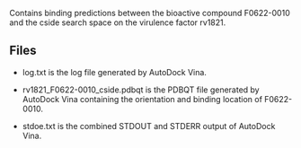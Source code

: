 Contains binding predictions between the bioactive compound F0622-0010 and the cside search space on the virulence factor rv1821.

## Files

- log.txt is the log file generated by AutoDock Vina.

- rv1821_F0622-0010_cside.pdbqt is the PDBQT file generated by AutoDock Vina containing the orientation and binding location of F0622-0010.

- stdoe.txt is the combined STDOUT and STDERR output of AutoDock Vina.

